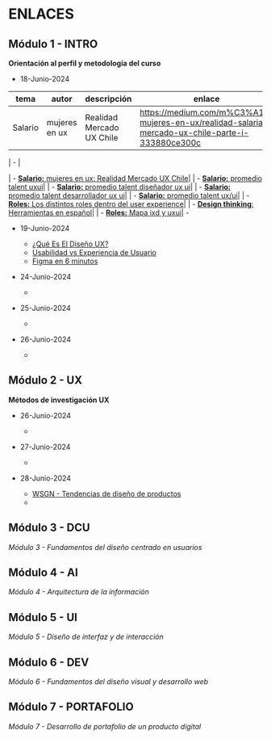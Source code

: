 
# ENLACES





## Módulo 1 - INTRO
**Orientación al perfil y metodología del curso**

- 18-Junio-2024

| tema | autor | descripción | enlace | 
| - | - | - | - | 
| Salario | mujeres en ux | Realidad Mercado UX Chile  | https://medium.com/m%C3%A1s-mujeres-en-ux/realidad-salarial-mercado-ux-chile-parte-i-333880ce300c | 

| - | 

| - [**Salario:** mujeres en ux: Realidad Mercado UX Chile](https://medium.com/m%C3%A1s-mujeres-en-ux/realidad-salarial-mercado-ux-chile-parte-i-333880ce300c)| 
| - [**Salario:** promedio talent uxui](https://cl.talent.com/salary?job=uxui)| 
| - [**Salario:** promedio talent diseñador ux ui](https://cl.talent.com/salary?job=diseñador+ux+ui)| 
| - [**Salario:** promedio talent desarrollador ux ui](https://cl.talent.com/salary?job=desarrollador+ux+ui)| 
| - [**Salario:** promedio talent ux/ui](https://cl.talent.com/salary?job=ux/ui)| 
| - [**Roles:** Los distintos roles dentro del user experience](https://medium.com/laboratoria/los-distintos-roles-dentro-del-user-experience-ux-601706d578aa)| 
| - [**Design thinking**: Herramientas en español](https://designthinking.es/)| 
| - [**Roles:** Mapa ixd y uxui](https://eduardoaguayo.cl/blog/ixd-o-ux-ui)| 
	- []()

- 19-Junio-2024

	- [¿Qué Es El Diseño UX?](https://www.youtube.com/watch?v=2PoUw0aBJw0&list=PLNH2lJTFXhRCwD9zhSi6LklA2tYVHvfKr)
	- [Usabilidad vs Experiencia de Usuario](https://www.youtube.com/watch?v=V4islcJoljo)
	- [Figma en 6 minutos](https://www.youtube.com/watch?v=JMMmL9859iA)


- 24-Junio-2024
	- []()

- 25-Junio-2024
	- []()

- 26-Junio-2024
	- []()

## Módulo 2 - UX
**Métodos de investigación UX**

- 26-Junio-2024
	- []()

- 27-Junio-2024
	- []()

- 28-Junio-2024
	- [WSGN - Tendencias de diseño de productos](https://www.wgsn.com/es)
	- []()

## Módulo 3 - DCU
*Módulo 3 - Fundamentos del diseño centrado en usuarios*

## Módulo 4 - AI
*Módulo 4 - Arquitectura de la información*

## Módulo 5 - UI
*Módulo 5 - Diseño de interfaz y de interacción*

## Módulo 6 - DEV
*Módulo 6 - Fundamentos del diseño visual y desarrollo web*

## Módulo 7 - PORTAFOLIO
*Módulo 7 - Desarrollo de portafolio de un producto digital*






